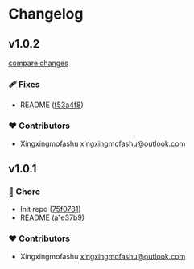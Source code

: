 # Changelog


## v1.0.2

[compare changes](https://github.com/xingxing-collective/splitpanes-nuxt/compare/v1.0.1...v1.0.2)

### 🩹 Fixes

- README ([f53a4f8](https://github.com/xingxing-collective/splitpanes-nuxt/commit/f53a4f8))

### ❤️ Contributors

- Xingxingmofashu <xingxingmofashu@outlook.com>

## v1.0.1


### 🏡 Chore

- Init repo ([75f0781](https://github.com/xingxing-collective/splitpanes-nuxt/commit/75f0781))
- README ([a1e37b9](https://github.com/xingxing-collective/splitpanes-nuxt/commit/a1e37b9))

### ❤️ Contributors

- Xingxingmofashu <xingxingmofashu@outlook.com>

